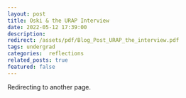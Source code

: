 ```yaml
---
layout: post
title: Oski & the URAP Interview
date: 2022-05-12 17:39:00
description:
redirect: /assets/pdf/Blog_Post_URAP_the_interview.pdf
tags: undergrad
categories:  reflections
related_posts: true
featured: false
---
```


Redirecting to another page.
